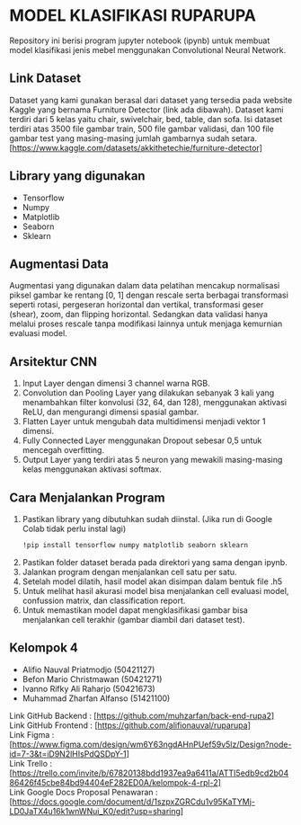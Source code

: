 # MODEL KLASIFIKASI RUPARUPA

Repository ini berisi program jupyter notebook (ipynb) untuk membuat model klasifikasi jenis mebel menggunakan Convolutional Neural Network. 

## Link Dataset

Dataset yang kami gunakan berasal dari dataset yang tersedia pada website Kaggle yang bernama Furniture Detector (link ada dibawah). Dataset kami terdiri dari 5 kelas yaitu chair, swivelchair, bed, table, dan sofa. Isi dataset terdiri atas 3500 file gambar train, 500 file gambar validasi, dan 100 file gambar test yang masing-masing jumlah gambarnya sudah setara.
[https://www.kaggle.com/datasets/akkithetechie/furniture-detector]

## Library yang digunakan

- Tensorflow
- Numpy
- Matplotlib
- Seaborn
- Sklearn

## Augmentasi Data

Augmentasi yang digunakan dalam data pelatihan mencakup normalisasi piksel gambar ke rentang [0, 1] dengan rescale serta berbagai transformasi seperti rotasi, pergeseran horizontal dan vertikal, transformasi geser (shear), zoom, dan flipping horizontal. Sedangkan data validasi hanya melalui proses rescale tanpa modifikasi lainnya untuk menjaga kemurnian evaluasi model.

## Arsitektur CNN

1. Input Layer dengan dimensi 3 channel warna RGB.
2. Convolution dan Pooling Layer yang dilakukan sebanyak 3 kali yang menambahkan filter konvolusi (32, 64, dan 128), menggunakan aktivasi ReLU, dan mengurangi dimensi spasial gambar.
3. Flatten Layer untuk mengubah data multidimensi menjadi vektor 1 dimensi.
4. Fully Connected Layer menggunakan Dropout sebesar 0,5 untuk mencegah overfitting.
5. Output Layer yang terdiri atas 5 neuron yang mewakili masing-masing kelas menggunakan aktivasi softmax.

## Cara Menjalankan Program

1. Pastikan library yang dibutuhkan sudah diinstal. (Jika run di Google Colab tidak perlu instal lagi)
   ```bash
   !pip install tensorflow numpy matplotlib seaborn sklearn
   ```
2. Pastikan folder dataset berada pada direktori yang sama dengan ipynb.
3. Jalankan program dengan menjalankan cell satu per satu.
4. Setelah model dilatih, hasil model akan disimpan dalam bentuk file .h5
5. Untuk melihat hasil akurasi model bisa menjalankan cell evaluasi model, confussion matrix, dan classification report.
6. Untuk memastikan model dapat mengklasifikasi gambar bisa menjalankan cell terakhir (gambar diambil dari dataset test).

## Kelompok 4
- Alifio Nauval Priatmodjo (50421127)
- Befon Mario Christmawan (50421271)
- Ivanno Rifky Ali Raharjo (50421673)
- Muhammad Zharfan Alfanso (51421100)

Link GitHub Backend : [https://github.com/muhzarfan/back-end-rupa2]  
Link GitHub Frontend : [https://github.com/alifionauval/ruparupa]  
Link Figma : [https://www.figma.com/design/wm6Y63ngdAHnPUef59v5lz/Design?node-id=7-3&t=iD9N2lHIsPdQSDpY-1]  
Link Trello : [https://trello.com/invite/b/67820138bdd1937ea9a6411a/ATTI5edb9cd2b0486426f45cbe84bd94404eF282ED0A/kelompok-4-rpl-2]  
Link Google Docs Proposal Penawaran : [https://docs.google.com/document/d/1szpxZGRCdu1v95KaTYMj-LD0JaTX4u16k1wnWNui_K0/edit?usp=sharing]  
